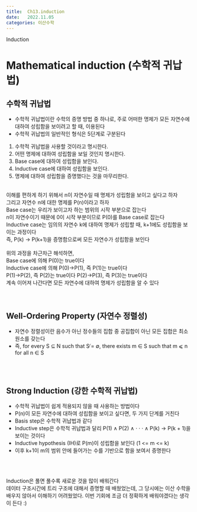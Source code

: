 ```yaml
---
title:  Ch13.induction
date:   2022.11.05
categories: 이산수학
---
```


Induction

# Mathematical induction (수학적 귀납법)

## 수학적 귀납법

- 수학적 귀납법이란 수학의 증명 방법 중 하나로, 주로 어떠한 명제가 모든 자연수에 대하여 성립함을 보이려고 할 때, 이용된다
- 수학적 귀납법의 일반적인 형식은 5단계로 구분된다

1. 수학적 귀납법을 사용할 것이라고 명시한다.
2. 어떤 명제에 대하여 성립함을 보일 것인지 명시한다.
3. Base case에 대하여 성립함을 보인다.
4. Inductive case에 대하여 성립함을 보인다. 
5. 명제에 대하여 성립함을 증명했다는 것을 마무리한다.
<br/><br/>

이해를 편하게 하기 위해서 n이 자연수일 때 명제가 성립함을 보이고 싶다고 하자    
그리고 자연수 n에 대한 명제를 P(n)이라고 하자   
Base case는 우리가 보이고자 하는 범위의 시작 부분으로 잡는다    
n이 자연수이기 때문에 0이 시작 부분이므로 P(0)를 Base case로 잡는다           
Inductive case는 임의의 자연수 k에 대하여 명제가 성립할 때, k+1에도 성립함을 보이는 과정이다    
즉, P(k) -> P(k+1)을 증명함으로써 모든 자연수가 성립함을 보인다     
<br/>
위의 과정을 차근차근 해석하면,  
Base case에 의해 P(0)는 true이다   
Inductive case에 의해 P(0)->P(1), 즉 P(1)는 true이다    
P(1)->P(2), 즉 P(2)는 true이다
P(2)->P(3), 즉 P(3)는 true이다  
계속 이어져 나간다면 모든 자연수에 대하여 명제가 성립함을 알 수 있다  
<br/><br/>

## Well-Ordering Property (자연수 정렬성)
- 자연수 정렬성이란 음수가 아닌 정수들의 집합 중 공집합이 아닌 모든 집합은 최소 원소를 갖는다   
- 즉, for every S ⊆ N such that S ̸= ∅, there exists m ∈ S such that
m ⩽ n for all n ∈ S     

<br/><br/>

## Strong Induction (강한 수학적 귀납법)
- 수학적 귀납법이 쉽게 적용되지 않을 때 사용하는 방법이다
- P(n)이 모든 자연수에 대하여 성립함을 보이고 싶다면, 두 가지 단계를 거친다
- Basis step은 수학적 귀납법과 같다
- Inductive step은 수학적 귀납법과 달리 P(1) ∧ P(2) ∧ · · · ∧ P(k) → P(k + 1)을 보이는 것이다   
- Inductive hypothesis (IH)로 P(m)이 성립함을 보인다 (1 <= m <= k)  
- 이후 k+1이 m의 범위 안에 들어가는 수를 기반으로 함을 보여서 증명한다  

<br/><br/>

Induction은 풀면 풀수록 새로운 것을 많이 배워간다   
데이터 구조시간에 트리 구조에 대해서 증명할 때 배웠었는데, 그 당시에는 이산 수학을 배우지 않아서 이해하기 어려웠었다. 이번 기회에 조금 더 정확하게 배워야겠다는 생각이 든다 :)
